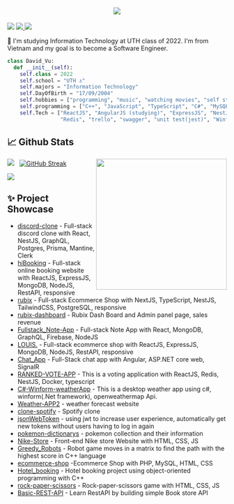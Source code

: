 <h1 align="center">
    <img src="https://readme-typing-svg.herokuapp.com/?font=Righteous&size=35&center=true&vCenter=true&width=900&height=70&duration=4000&lines=Hi+my+name+is+Phuong,+I'm+a+Full+Stack+Developer!+👋;" />
</h1>
<img  src="https://i.imgur.com/0pZdc09.png">
<a href=https://www.linkedin.com/in/david-vu-6b0112248/> <img src="https://img.shields.io/badge/-LinkedIn-0e76a8?style=plastic&logo=linkedIn"> </a> <img src="https://komarev.com/ghpvc/?username=vuphuong1794&color=blue">

👨 I'm studying Information Technology at UTH class of 2022. I'm from Vietnam and my goal is to become a Software Engineer.

```python
class David_Vu:
  def __init__(self):
    self.class = 2022
    self.school = "UTH ⚓"
    self.majors = "Information Technology"
    self.DayOfBirth = "17/09/2004"
    self.hobbies = ["programming", "music", "watching movies", "self study", "problem solving" ]
    self.programming = ["C++", "JavaScript", "TypeScript", "C#", "MySQL", "PostgreSQL", "MongoDB"]
    self.Tech = ["ReactJS", "AngularJS (studying)", "ExpressJS", "NestJS", "CI/CD(studying)", "Docker",
                 "Redis", "trello", "swagger", "unit test(jest)", "Winform", "WebSocket", "FireBase"...]
```

## 📈 Github Stats

<img align="right" width="300" src="https://media.tenor.com/pT_eK7L76OEAAAAC/coding-computer-coding.gif" />

<img src="https://github-readme-stats.vercel.app/api?username=vuphuong1794&theme=tokyonight&show_icons=true&count_private=true"> &nbsp; [![GitHub Streak](http://github-readme-streak-stats.herokuapp.com?user=vuphuong1794&theme=tokyonight&date_format=M%20j%5B%2C%20Y%5D)](https://git.io/streak-stats)


<img src="https://github-readme-stats.vercel.app/api/top-langs/?username=vuphuong1794&theme=tokyonight&layout=compact&langs_count=6">

## ✨ Project Showcase
* [discord-clone](https://github.com/vuphuong1794/discord-clone) - Full-stack discord clone with React, NestJS, GraphQL, Postgres, Prisma, Mantine, Clerk 
* [hiBooking](https://github.com/vuphuong1794/MERN-Booking-Web) - Full-stack online booking website with ReactJS, ExpressJS, MongoDB, NodeJS, RestAPI, responsive
* [rubix](https://github.com/vuphuong1794/rubix) - Full-stack Ecommerce Shop with NextJS, TypeScript, NestJS, TailwindCSS, PostgreSQL, responsive
* [rubix-dashboard](https://github.com/vuphuong1794/rubix-dashboard) - Rubix Dash Board and Admin panel page, sales revenue
* [Fullstack_Note-App](https://github.com/vuphuong1794/Fullstack_Note-App) - Full-stack Note App with React, MongoDB, GraphQL, Firebase, NodeJS
* [LOUIS.](https://github.com/vuphuong1794/LOUIS.) - Full-stack ecommerce shop with ReactJS, ExpressJS, MongoDB, NodeJS, RestAPI, responsive
* [Chat_App](https://github.com/vuphuong1794/Chat_App) - Full-Stack chat app with Angular, ASP.NET core web, SignalR
* [RANKED-VOTE-APP](https://github.com/vuphuong1794/Ranked-choice-voting) - This is a voting application with ReactJS, Redis, NestJS, Docker, typescript
* [C#-Winform-weatherApp](https://github.com/vuphuong1794/CSharp-winform-weatherApp) - This is a desktop weather app using c#, winform(.Net framework), openweathermap Api.
* [Weather-APP2](https://github.com/vuphuong1794/Weather-APP2) - weather forecast website 
* [clone-spotify](https://github.com/vuphuong1794/clone-spotif) - Spotify clone
* [jsonWebToken](https://github.com/vuphuong1794/JsonWebToken) - using jwt to increase user experience, automatically get new tokens without users having to log in again
* [pokemon-dictionarys](https://github.com/vuphuong1794/pokemon) - pokemon collection and their information
* [Nike-Store](https://github.com/vuphuong1794/Nike-Store) - Front-end Nike store Website with HTML, CSS, JS
* [Greedy_Robots](https://github.com/vuphuong1794/Greedy_Robots) - Robot game moves in a matrix to find the path with the highest score in C++ language
* [ecommerce-shop](https://github.com/vuphuong1794/ecommerce-shop-php-mysql-) -Ecommerce Shop with PHP, MySQL, HTML, CSS
* [Hotel_booking](https://github.com/vuphuong1794/Hotel_booking) - Hotel booking project using object-oriented programming with C++
* [rock-paper-scissors](https://github.com/vuphuong1794/rock-paper-scissors) - Rock-paper-scissors game with HTML, CSS, JS
* [Basic-REST-API](https://github.com/vuphuong1794/Basic-REST-API) - Learn RestAPI by building simple Book store API 

